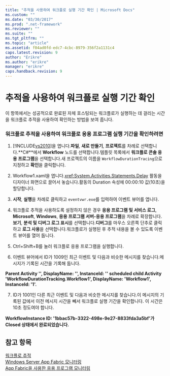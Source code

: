 ```yaml
---
title: "추적을 사용하여 워크플로 실행 기간 확인 | Microsoft Docs"
ms.custom: ""
ms.date: "03/30/2017"
ms.prod: ".net-framework"
ms.reviewer: ""
ms.suite: ""
ms.tgt_pltfrm: ""
ms.topic: "article"
ms.assetid: f04ad0fd-edc7-4cbc-8979-356f2a1131c4
caps.latest.revision: 9
author: "Erikre"
ms.author: "erikre"
manager: "erikre"
caps.handback.revision: 9
---
```

# 추적을 사용하여 워크플로 실행 기간 확인
이 항목에서는 성공적으로 완료된 자체 호스팅되는 워크플로가 실행하는 데 걸리는 시간을 워크플로 추적을 사용하여 확인하는 방법을 보여 줍니다.  
  
### 워크플로 추적을 사용하여 워크플로 응용 프로그램 실행 기간을 확인하려면  
  
1.  [!INCLUDE[vs2010](../../../includes/vs2010-md.md)]을 엽니다.**파일**, **새로 만들기**, **프로젝트**를 차례로 선택합니다.**C\#**에서 **Workflow** 노드를 선택합니다.템플릿 목록에서 **워크플로 콘솔 응용 프로그램**을 선택합니다.새 프로젝트의 이름을 `WorkflowDurationTracing`으로 지정하고 **확인**을 클릭합니다.  
  
2.  Workflow1.xaml을 엽니다.<xref:System.Activities.Statements.Delay> 활동을 디자이너 화면으로 끌어서 놓습니다.활동의 Duration 속성에 00:00:10 값\(10초\)을 할당합니다.  
  
3.  **시작**, **실행**을 차례로 클릭하고 `eventvwr.exe`를 입력하여 이벤트 뷰어를 엽니다.  
  
4.  워크플로 추적을 사용하도록 설정하지 않은 경우 **응용 프로그램 및 서비스 로그**, **Microsoft**, **Windows**, **응용 프로그램 서버\-응용 프로그램**을 차례로 확장합니다.**보기**, **분석 및 디버그 로그 표시**를 선택합니다.**디버그**를 마우스 오른쪽 단추로 클릭하고 **로그 사용**을 선택합니다.워크플로가 실행된 후 추적 내용을 볼 수 있도록 이벤트 뷰어를 열어 둡니다.  
  
5.  Ctrl\+Shift\+B를 눌러 워크플로 응용 프로그램을 실행합니다.  
  
6.  이벤트 뷰어에서 ID가 1009인 최근 이벤트 및 다음과 비슷한 메시지를 찾습니다.메시지가 기록된 시간을 기록해 둡니다.  
  
 **Parent Activity '', DisplayName: '', InstanceId: '' scheduled child Activity 'WorkflowDurationTracking.Workflow1', DisplayName: 'Workflow1', InstanceId: '1'.**  
  
7.  ID가 1001인 다른 최근 이벤트 및 다음과 비슷한 메시지를 찾습니다.이 메시지의 기록된 값에서 이전 메시지 시간을 빼서 워크플로 실행 기간을 확인합니다. 이 시간은 10초 정도여야 합니다.  
  
 **WorkflowInstance ID: '1bbac57b\-3322\-498e\-9e27\-8833fda3a5bf'가 Closed 상태에서 완료되었습니다.**  
  
## 참고 항목  
 [워크플로 추적](../../../docs/framework/windows-workflow-foundation//workflow-tracing.md)   
 [Windows Server App Fabric 모니터링](http://go.microsoft.com/fwlink/?LinkId=201273)   
 [App Fabric을 사용한 응용 프로그램 모니터링](http://go.microsoft.com/fwlink/?LinkId=201275)